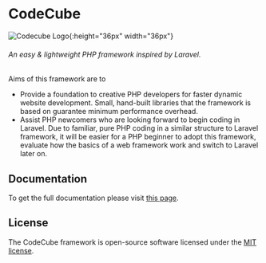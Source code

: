 # CodeCube
![Codecube Logo](https://repository-images.githubusercontent.com/113841763/761d274b-0bc4-4013-b999-c1b25f1c2ffe){:height="36px" width="36px"}
###### An easy & lightweight PHP framework inspired by Laravel.
Aims of this framework are to
- Provide a foundation to creative PHP developers for faster dynamic website development. Small, hand-built libraries that the framework is based on guarantee minimum performance overhead.  
- Assist PHP newcomers who are looking forward to begin coding in Laravel. Due to familiar, pure PHP coding in a similar structure to Laravel framework, it will be easier for a PHP beginner to adopt this framework, evaluate how the basics of a web framework work and switch to Laravel later on. 

## Documentation

To get the full documentation please visit [this page](http://mhasan.infinityfreeapp.com/codecube-framework/).

## License

The CodeCube framework is open-source software licensed under the [MIT license](https://opensource.org/licenses/MIT).